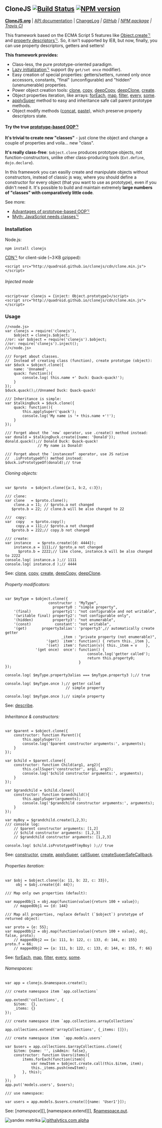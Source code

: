 <!-- HIDDEN: -->
## CloneJS [![Build Status](https://travis-ci.org/quadroid/clonejs.png?branch=master "travis-ci.org")](https://travis-ci.org/quadroid/clonejs) [![NPM version](https://badge.fury.io/js/clonejs.png)](http://badge.fury.io/js/clonejs)
[**CloneJS.org**](http://clonejs.org)
|  [API documentation](http://clonejs.org/symbols/%24object.html)
|  [ChangeLog](https://github.com/quadroid/clonejs/blob/master/CHANGELOG.md)
*|  [GitHub](http://github.com/quadroid/clonejs)
|  [NPM package](http://npmjs.org/package/clonejs)
|  [Travis CI](http://travis-ci.org/quadroid/clonejs)*
<!-- /HIDDEN -->

This framework based on the ECMA Script 5 features like [Object.create⠙][] and [property descriptors⠙][].
So, it isn't supported by IE8, but now, finally, you can use property descriptors, getters and setters!  
  
**This framework provides:**

* Class-less, the pure prototype-oriented paradigm.
* [Lazy initialization⠙][] support (by `get/set once` modifier).
* Easy creation of special properties: getters/setters, runned only once accessors, constants, "final" (unconfigurable) and "hidden" (unenumerable) properties.
* Power object creation tools: [clone][], [copy][], [deepCopy][], [deepClone][], [create][].
* Object properties iteration, like arrays: [forEach][], [map][], [filter][], [every][], [some][].
* [applySuper][] method to easy and inheritance safe call parent prototype methods.
* Object modify methods ([concat][], [paste][]), which preserve property descriptors state. 

[Lazy initialization⠙]: http://en.wikipedia.org/wiki/Lazy_initialization

#### Try the true [prototype-based OOP⠙](http://en.wikipedia.org/wiki/Prototype-based_programming)

**It's trivial to create new "classes"** - just clone the object and change a couple of properties and voila... new "class".

**It's really class-free**: `$object.clone` produces prototype objects, not function-constructors, unlike other class-producing tools (`Ext.define`, `dojo.declare`).

In this framework you can easilly create and manipulate objects without constructors, instead of classic js way,
where you should define a constructor for every object (that you want to use as prototype), even if you didn't need it.
It's possible to build and maintain extremely **large numbers of "classes" with comparatively little code**.

See more:

- [Advantages of prototype-based OOP⠙](http://programmers.stackexchange.com/questions/110936/what-are-the-advantages-of-prototype-based-oop-over-class-based-oop#answers-header)
- [Myth: JavaScript needs classes⠙](http://www.2ality.com/2011/11/javascript-classes.html)

### Installation

Node.js:

    npm install clonejs

[CDN⠙][] for client-side (~3 KB gzipped):

    <script src="http://quadroid.github.io/clonejs/cdn/clone.min.js"></script>
    
###### Injected mode

    <script>var clonejs = {inject: Object.prototype}</script>
    <script src="http://quadroid.github.io/clonejs/cdn/clone.min.js"></script>

### Usage

    //<node.js>
    var clonejs = require('clonejs'),
        $object = clonejs.$object;
    //or: var $object = require('clonejs').$object;
    //or: require('clonejs').inject();
    //</node.js>
        
    /// Forget about classes.    
    //  Instead of creating class (function), create prototype (object):
    var $duck = $object.clone({
        name: 'Unnamed',
        quack: function(){
            console.log( this.name +' Duck: Quack-quack!');
        }
    });
    $duck.quack();//Unnamed Duck: Quack-quack!
        
    /// Inheritance is simple: 
    var $talkingDuck = $duck.clone({
        quack: function(){
            this.applySuper('quack');
            console.log('My name is '+ this.name +'!');
        }       
    });
    
    /// Forget about the `new` operator, use .create() method instead:
    var donald = $talkingDuck.create({name: 'Donald'});
    donald.quack();// Donald Duck: Quack-quack! 
                   // My name is Donald!

    /// Forget about the `instanceof` operator, use JS native 
    //  .isPrototypeOf() method instead:
    $duck.isPrototypeOf(donald);// true



###### Cloning objects:

    var $proto  = $object.clone({a:1, b:2, c:3});
    
    /// clone:
    var clone   = $proto.clone();
        clone.a = 11; // $proto.a not changed
       $proto.b = 22; // clone.b will be also changed to 22
        
    ///  copy: 
    var  copy   = $proto.copy();
         copy.a = 111;// $proto.a not changed
       $proto.b = 222;// copy.b not changed  
    
    /// create:
    var instance   = $proto.create({d: 4444});
        instance.a = 1111;// $proto.a not changed
          $proto.b = 2222;// like clone, instance.b will be also changed to 2222
    console.log( instance.a );// 1111
    console.log( instance.d );// 4444
        
See: [clone][], [copy][], [create][], [deepCopy][], [deepClone][].

###### Property modificators:

    var $myType = $object.clone({
                        constructor : "MyType",
                          property0 : "simple property",
        '(final)          property1': "not configurable and not writable",
        '(writable final) property2': "not configurable only",
        '(hidden)         property3': "not enumerable",
        '(const)           constant': "not writable",
        '(get)       property3alias': 'property3',// automatically create getter
                              _item : "private property (not enumerable)",
                       '(get)  item': function() { return this._item },
                       '(set)  item': function(v){ this._item = v    },
                  '(get once)  once': function() {
                                          console.log('getter called');
                                          return this.property0;
                                      }
    });
    
    console.log( $myType.property3alias === $myType.property3 );// true 
    
    console.log( $myType.once );// getter called
                                // simple property
                                
    console.log( $myType.once );// simple property

See: [describe][].

###### Inheritance & constructors:
        
    var $parent = $object.clone({
        constructor: function Parent(){
            this.applySuper();
            console.log('$parent constructor arguments:', arguments);
        }
    });
        
    var $child = $parent.clone({
        constructor: function Child(arg1, arg2){
            this.callSuper('constructor', arg1, arg2);
            console.log('$child constructor arguments:', arguments);
        }
    });
        
    var $grandchild = $child.clone({
        constructor: function Grandchild(){
            this.applySuper(arguments);
            console.log('$grandchild constructor arguments:', arguments);
        }
    });
        
    var myBoy = $grandchild.create(1,2,3);
    /// console log:
        // $parent constructor arguments: [1,2]
        // $child constructor arguments: [1,2,3]
        // $grandchild constructor arguments: [1,2,3]
        
    console.log( $child.isPrototypeOf(myBoy) );// true

See: [constructor][], [create][], [applySuper][], [callSuper][], [createSuperSafeCallback][].

###### Properties iteration:

    var $obj = $object.clone({a: 11, b: 22, c: 33}),
         obj = $obj.create({d: 44});

    /// Map only own properties (default):
        
    var mappedObj1 = obj.map(function(value){return 100 + value});
        // mappedObj1 == {d: 144}

    /// Map all properties, replace default (`$object`) prototype of returned object:
        
    var proto = {e: 55};
    var mappedObj2 = obj.map(function(value){return 100 + value}, obj, false, proto);
        // mappedObj2 == {a: 111, b: 122, c: 133, d: 144, e: 155}
    proto.f = 66;
        // mappedObj2 == {a: 111, b: 122, c: 133, d: 144, e: 155, f: 66}

See: [forEach][], [map][], [filter][], [every][], [some][].

###### Namespaces:
        
    var app = clonejs.$namespace.create();
    
    /// create namespace item `app.collections`
        
    app.extend('collections', {
        $item:  {},
        _items: {}
    });

    /// create namespace item `app.collections.arrayCollections`

    app.collections.extend('arrayCollections', {_items: []});

    /// create namespace item  `app.models.users`
    
    var $users = app.collections.$arrayCollections.clone({
        $item: {name: '', isAdmin: false},
        constructor: function Users(items){
            items.forEach(function(item){
                var newItem = $object.create.call(this.$item, item);
                this._items.push(newItem);
            }, this);
        }
    });
    app.put('models.users', $users);
        
    /// use namespace:

    var users = app.models.$users.create([{name: 'User1'}]);

See: [$namespace][], [$namespace.extend][], [$namespace.put][].



[Object.create⠙]: https://developer.mozilla.org/en-US/docs/JavaScript/Reference/Global_Objects/Object/create
[Object.defineProperty⠙]: https://developer.mozilla.org/en-US/docs/JavaScript/Reference/Global_Objects/Object/defineProperty
[property descriptors⠙]: http://ejohn.org/blog/ecmascript-5-objects-and-properties/#ig-sh-1

[CDN⠙]: http://code.lancepollard.com/github-as-a-cdn/

[$object]:     http://clonejs.org/symbols/%24object.html

[clone]:       http://clonejs.org/symbols/%24object.html#clone
[create]:      http://clonejs.org/symbols/%24object.html#create
[copy]:        http://clonejs.org/symbols/%24object.html#copy
[deepCopy]:    http://clonejs.org/symbols/%24object.html#deepCopy
[deepClone]:   http://clonejs.org/symbols/%24object.html#deepClone

[describe]:    http://clonejs.org/symbols/%24object.html#.describe

[forEach]:     http://clonejs.org/symbols/%24object.html#forEach
[every]:       http://clonejs.org/symbols/%24object.html#every
[some]:        http://clonejs.org/symbols/%24object.html#some
[map]:         http://clonejs.org/symbols/%24object.html#map
[filter]:      http://clonejs.org/symbols/%24object.html#filter

[concat]:      http://clonejs.org/symbols/%24object.html#concat
[paste]:       http://clonejs.org/symbols/%24object.html#paste

[constructor]: http://clonejs.org/symbols/%24object.html#constructor
[applySuper]:  http://clonejs.org/symbols/%24object.html#applySuper
[callSuper]:   http://clonejs.org/symbols/%24object.html#callSuper
[createSuperSafeCallback]: http://clonejs.org/symbols/%24object.html#createSuperSafeCallback

[$namespace]:          http://clonejs.org/symbols/$namespace.html
[$namespace.extend]:   http://clonejs.org/symbols/$namespace.html#extend
[$namespace.put]:      http://clonejs.org/symbols/$namespace.html#put

<!-- HIDDEN: -->
![yandex metrika](http://mc.yandex.ru/watch/20738752)
[![githalytics.com alpha](https://cruel-carlota.pagodabox.com/3110be9614da5cb337ebd483c187010f "githalytics.com")](http://githalytics.com/quadroid/clonejs)
<!-- /HIDDEN -->